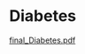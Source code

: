 # Diabetes
[final_Diabetes.pdf](https://github.com/fso976/Diabetes/files/3025413/final_Diabetes.pdf)



